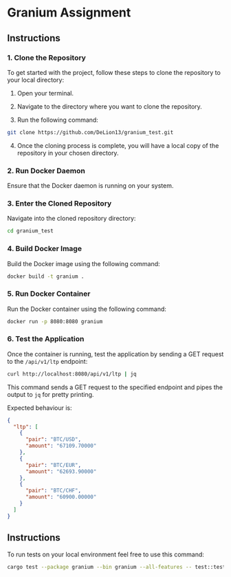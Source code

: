 # Granium Assignment

## Instructions

### 1. Clone the Repository

To get started with the project, follow these steps to clone the repository to your local directory:

1. Open your terminal.

2. Navigate to the directory where you want to clone the repository.

3. Run the following command:

```bash
git clone https://github.com/DeLion13/granium_test.git
```

4. Once the cloning process is complete, you will have a local copy of the repository in your chosen directory.

### 2. Run Docker Daemon

Ensure that the Docker daemon is running on your system.

### 3. Enter the Cloned Repository

Navigate into the cloned repository directory:

```bash
cd granium_test
```

### 4. Build Docker Image

Build the Docker image using the following command:

```bash
docker build -t granium .
```

### 5. Run Docker Container

Run the Docker container using the following command:

```bash
docker run -p 8080:8080 granium
```

### 6. Test the Application

Once the container is running, test the application by sending a GET request to the `/api/v1/ltp` endpoint:

```bash
curl http://localhost:8080/api/v1/ltp | jq
```

This command sends a GET request to the specified endpoint and pipes the output to `jq` for pretty printing.

Expected behaviour is:

```json
{
  "ltp": [
    {
      "pair": "BTC/USD",
      "amount": "67109.70000"
    },
    {
      "pair": "BTC/EUR",
      "amount": "62693.90000"
    },
    {
      "pair": "BTC/CHF",
      "amount": "60900.00000"
    }
  ]
}
```

## Instructions

To run tests on your local environment feel free to use this command:

```bash
cargo test --package granium --bin granium --all-features -- test::test --show-output
```

